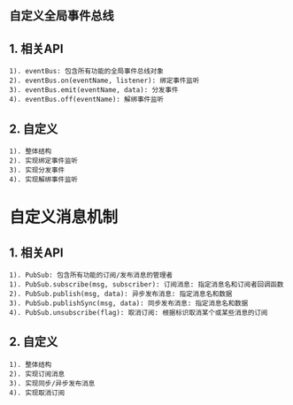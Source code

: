 ## 自定义全局事件总线
## 1. 相关API
    1). eventBus: 包含所有功能的全局事件总线对象
    2). eventBus.on(eventName, listener): 绑定事件监听
    3). eventBus.emit(eventName, data): 分发事件
    4). eventBus.off(eventName): 解绑事件监听

## 2. 自定义
    1). 整体结构
    2). 实现绑定事件监听
	3). 实现分发事件
	4). 实现解绑事件监听

# 自定义消息机制
## 1. 相关API
    1). PubSub: 包含所有功能的订阅/发布消息的管理者
    1). PubSub.subscribe(msg, subscriber): 订阅消息: 指定消息名和订阅者回调函数
    2). PubSub.publish(msg, data): 异步发布消息: 指定消息名和数据
    3). PubSub.publishSync(msg, data): 同步发布消息: 指定消息名和数据
    4). PubSub.unsubscribe(flag): 取消订阅: 根据标识取消某个或某些消息的订阅
## 2. 自定义
    1). 整体结构
    2). 实现订阅消息
	3). 实现同步/异步发布消息
    4). 实现取消订阅